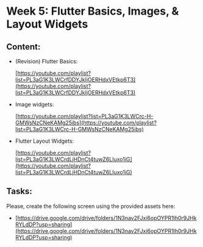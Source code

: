 # Week 5: Flutter Basics, Images, & Layout Widgets

## Content:

- (Revision) Flutter Basics:
    
    [https://youtube.com/playlist?list=PL3aG1K3LWCrfDDYJkIjOERHdxVEtkp6T3](https://youtube.com/playlist?list=PL3aG1K3LWCrfDDYJkIjOERHdxVEtkp6T3)
    
- Image widgets:
    
    [https://youtube.com/playlist?list=PL3aG1K3LWCrc-H-GMWsNzCNeKAMg25ibs](https://youtube.com/playlist?list=PL3aG1K3LWCrc-H-GMWsNzCNeKAMg25ibs)
    
- Flutter Layout Widgets:
    
    [https://youtube.com/playlist?list=PL3aG1K3LWCrdLjHDnCt4tuwZ6LIuxo1iG](https://youtube.com/playlist?list=PL3aG1K3LWCrdLjHDnCt4tuwZ6LIuxo1iG)
    

## Tasks:

Please, create the following screen using the provided assets here:

- [https://drive.google.com/drive/folders/1N3nav2FJxi6opOYPR1lh0r9JHkRYLdDP?usp=sharing](https://drive.google.com/drive/folders/1N3nav2FJxi6opOYPR1lh0r9JHkRYLdDP?usp=sharing)